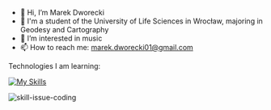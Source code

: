 - 👋 Hi, I’m Marek Dworecki
- 📖 I'm a student of the University of Life Sciences in Wrocław, majoring in Geodesy and Cartography
- 👀 I’m interested in music
- 📫 How to reach me: marek.dworecki01@gmail.com

Technologies I am learning:

[![My Skills](https://skillicons.dev/icons?i=html,css,js,threejs,react,ts,nodejs,python,vscode,idea)](https://skillicons.dev)

<!---
MDworecki404/MDworecki404 is a ✨ special ✨ repository because its `README.md` (this file) appears on your GitHub profile.
You can click the Preview link to take a look at your changes.
--->
![skill-issue-coding](https://github.com/MDworecki404/MDworecki404/assets/117952748/d1cb5190-d601-451c-a191-4a537715450c)

